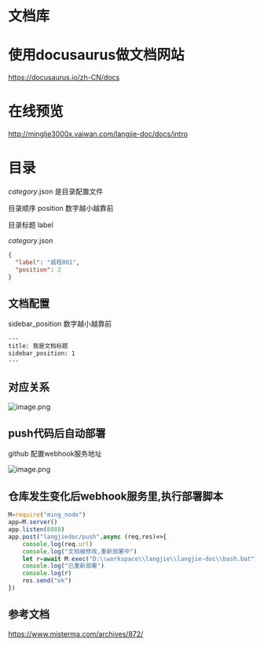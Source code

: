 # 文档库

# 使用docusaurus做文档网站

https://docusaurus.io/zh-CN/docs

# 在线预览
http://minglie3000x.vaiwan.com/langjie-doc/docs/intro
# 目录
_category_.json 是目录配置文件

目录顺序 position 数字越小越靠前

目录标题 label 

_category_.json
``` json
{
  "label": "威程001",
  "position": 2
}

```


##  文档配置
sidebar_position 数字越小越靠前
``` sh
---
title: 我是文档标题
sidebar_position: 1
---
```

##  对应关系
![image.png](https://langjie.oss-cn-hangzhou.aliyuncs.com/minglie/img/doc.png)



## push代码后自动部署
github 配置webhook服务地址

![image.png](https://langjie.oss-cn-hangzhou.aliyuncs.com/minglie/img/webhook.png)

## 仓库发生变化后webhook服务里,执行部署脚本
``` js
M=require("ming_node")
app=M.server()
app.listen(8888)
app.post("langjiedoc/push",async (req,res)=>{
    console.log(req.url)
    console.log("文档被修改,重新部署中")
    let r=await M.exec("D:\\workspace\\langjie\\langjie-doc\\bash.bat")
    console.log("已重新部署")
    console.log(r)
    res.send("ok")
})
```

## 参考文档
https://www.misterma.com/archives/872/